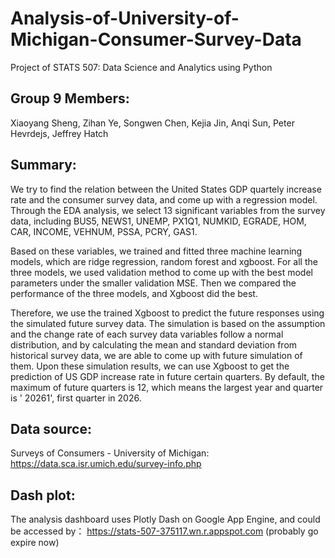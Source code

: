 # Analysis-of-University-of-Michigan-Consumer-Survey-Data
Project of STATS 507: Data Science and Analytics using Python

## Group 9 Members:
Xiaoyang Sheng, Zihan Ye, Songwen Chen, Kejia Jin, Anqi Sun, Peter Hevrdejs, Jeffrey Hatch

## Summary:
We try to find the relation between the United States GDP quartely increase rate and the consumer survey data, and come up with a regression model.
Through the EDA analysis, we select 13 significant variables from the survey data, including BUS5, NEWS1, UNEMP, PX1Q1, NUMKID, EGRADE, HOM, CAR, INCOME, VEHNUM, PSSA, PCRY, GAS1. 

Based on these variables, we trained and fitted three machine learning models, which are ridge regression, random forest and xgboost. For all the three models, we used validation method to come up with the best model parameters under the smaller validation MSE. Then we compared the performance of the three models, and Xgboost did the best. 

Therefore, we use the trained Xgboost to predict the future responses using the simulated future survey data. The simulation is based on the assumption and the change rate of each survey data variables follow a normal distribution, and by calculating the mean and standard deviation from historical survey data, we are able to come up with future simulation of them. Upon these simulation results, we can use Xgboost to get the prediction of US GDP increase rate in future certain quarters. By default, the maximum of future quarters is 12, which means the largest year and quarter is ' 20261', first quarter in 2026.


## Data source:
Surveys of Consumers - University of Michigan:
https://data.sca.isr.umich.edu/survey-info.php

## Dash plot:
The analysis dashboard uses Plotly Dash on Google App Engine, and could be accessed by：
https://stats-507-375117.wn.r.appspot.com
(probably go expire now)
